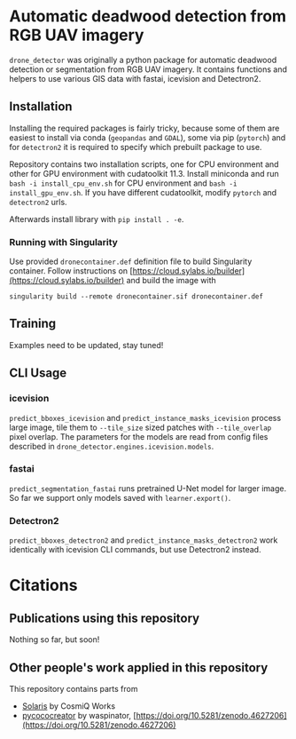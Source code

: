 
# Automatic deadwood detection from RGB UAV imagery



`drone_detector` was originally a python package for automatic deadwood detection or segmentation from RGB UAV imagery. It contains functions and helpers to use various GIS data with fastai, icevision and Detectron2.

## Installation

Installing the required packages is fairly tricky, because some of them are easiest to install via conda (`geopandas` and `GDAL`), some via pip (`pytorch`) and for `detectron2` it is required to specify which prebuilt package to use. 

Repository contains two installation scripts, one for CPU environment and other for GPU environment with cudatoolkit 11.3. Install miniconda and run `bash -i install_cpu_env.sh` for CPU environment and `bash -i install_gpu_env.sh`. If you have different cudatoolkit, modify `pytorch` and `detectron2` urls. 

Afterwards install library with `pip install . -e`.

### Running with Singularity
  
Use provided `dronecontainer.def` definition file to build Singularity container. Follow instructions on [https://cloud.sylabs.io/builder](https://cloud.sylabs.io/builder) and build the image with
 
```
singularity build --remote dronecontainer.sif dronecontainer.def
```

## Training

Examples need to be updated, stay tuned!

## CLI Usage

### icevision

`predict_bboxes_icevision` and `predict_instance_masks_icevision` process large image, tile them to `--tile_size` sized patches with `--tile_overlap` pixel overlap. The parameters for the models are read from config files described in `drone_detector.engines.icevision.models`.

### fastai

`predict_segmentation_fastai` runs pretrained U-Net model for larger image. So far we support only models saved with `learner.export()`.

### Detectron2

`predict_bboxes_detectron2` and `predict_instance_masks_detectron2` work identically with icevision CLI commands, but use Detectron2 instead. 

# Citations

## Publications using this repository

Nothing so far, but soon!

## Other people's work applied in this repository

This repository contains parts from 

* [Solaris](https://github.com/CosmiQ/solaris) by CosmiQ Works
* [pycococreator](https://github.com/waspinator/pycococreator) by waspinator, [https://doi.org/10.5281/zenodo.4627206](https://doi.org/10.5281/zenodo.4627206)
